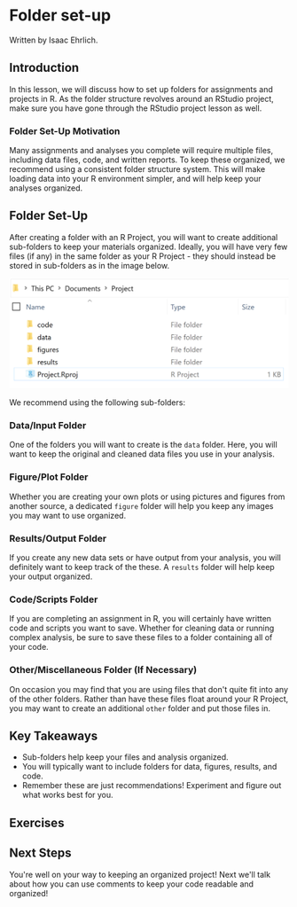 



# Folder set-up

Written by Isaac Ehrlich.


## Introduction

In this lesson, we will discuss how to set up folders for assignments and projects in R. As the folder structure revolves around an RStudio project, make sure you have gone through the RStudio project lesson as well.

### Folder Set-Up Motivation
Many assignments and analyses you complete will require multiple files, including data files, code, and written reports. To keep these organized, we recommend using a consistent folder structure system. This will make loading data into your R environment simpler, and will help keep your analyses organized.

## Folder Set-Up
After creating a folder with an R Project, you will want to create additional sub-folders to keep your materials organized. Ideally, you will have very few files (if any) in the same folder as your R Project - they should instead be stored in sub-folders as in the image below.

![Example Folder Set-Up](images/folder-setup.png)

We recommend using the following sub-folders:


### Data/Input Folder
One of the folders you will want to create is the `data` folder. Here, you will want to keep the original and cleaned data files you use in your analysis.

### Figure/Plot Folder
Whether you are creating your own plots or using pictures and figures from another source, a dedicated `figure` folder will help you keep any images you may want to use organized.

### Results/Output Folder
If you create any new data sets or have output from your analysis, you will definitely want to keep track of the these. A `results` folder will help keep your output organized.

### Code/Scripts Folder
If you are completing an assignment in R, you will certainly have written code and scripts you want to save. Whether for cleaning data or running complex analysis, be sure to save these files to a folder containing all of your code.

### Other/Miscellaneous Folder (If Necessary)
On occasion you may find that you are using files that don't quite fit into any of the other folders. Rather than have these files float around your R Project, you may want to create an additional `other` folder and put those files in.

## Key Takeaways
* Sub-folders help keep your files and analysis organized.
* You will typically want to include folders for data, figures, results, and code.
* Remember these are just recommendations! Experiment and figure out what works best for you.

## Exercises


<!-- ```{r q1, echo = FALSE} -->
<!-- question("You should keep your root directory clean and instead save files to specific sub-folders", -->
<!-- answer("True", correct = TRUE), -->
<!-- answer("False", message = "Remember you'll want to keep your projects organized!"), -->
<!-- allow_retry = TRUE) -->
<!-- ``` -->

<!-- ```{r q2, echo = FALSE} -->
<!-- question("You must have the exact folders described in this section for all your projects", -->
<!-- answer("True", message = "We definitely recommend using them, but make sure to figure out what works best for you!"), -->
<!-- answer("False", correct = TRUE, message = "Remember to figure out what works for you!"), -->
<!-- allow_retry = TRUE) -->
<!-- ``` -->

## Next Steps
You're well on your way to keeping an organized project! Next we'll talk about how you can use comments to keep your code readable and organized!














